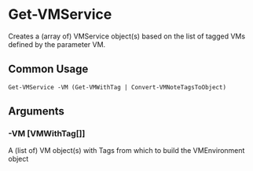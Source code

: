 # Get-VMService

Creates a (array of) VMService object(s) based on the list of tagged VMs defined by the parameter VM.

## Common Usage

    Get-VMService -VM (Get-VMWithTag | Convert-VMNoteTagsToObject)

## Arguments

### -VM [VMWithTag[]]

A (list of) VM object(s) with Tags from which to build the VMEnvironment object